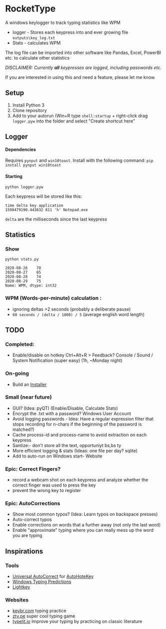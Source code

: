 # RocketType

A windows keylogger to track typing statistics like WPM

- logger - Stores each keypress into and ever growing file `outputs\key_log.txt`
- Stats  - calculates WPM

The log file can be imported into other software like Pandas, Excel, PowerBI etc. to calculate other statistics

_DISCLAIMER: Currently **all** keypresses are logged, including passwords etc._

If you are interested in using this and need a feature, please let me know.

## Setup

1. Install Python 3
2. Clone repository
3. Add to your autorun (Win+R type `shell:startup` + right-click drag `logger.pyw` into the folder and select "Create shortcut here"

## Logger

#### Dependencies
Requires `pynput` and `win10toast`. Install with the following command:
`pip install pynput win10toast`

#### Starting
`python logger.pyw`

Each keypress will be stored like this:

```
time delta key application
1598479190.443632 811 'h' Notepad.exe
```

`delta` are the milliseconds since the last keypress

## Statistics

### Show
`python stats.py`

```time
2020-08-26    70
2020-08-27    65
2020-08-28    74
2020-08-29    75
Name: WPM, dtype: int32
```

### WPM (Words-per-minute) calculation :
- ignoring deltas >2 seconds (probably a deliberate pause)
- `60 seconds / (delta / 1000) / 5` (average english word length)

## TODO

### Completed:
- Enable/disable on hotkey Ctrl+Alt+R > Feedback? Console / Sound / System Notification (super easy) (1h, ~Monday night)

### On-going
- Build an [Installer](https://cyrille.rossant.net/create-a-standalone-windows-installer-for-your-python-application/)

### Small (near future)
- GUI? (Idea: pyQT) (Enable/Disable, Calculate Stats)
- Encrypt the .txt with a password? Windows User Account
- Avoid logging passwords - Idea: Have a regular expression filter that stops recording for n-chars if the beginning of the password is matched?)
- Cache process-id and process-name to avoid extraction on each keypress
- Santize:- don't store all the text,  opportuniyt bs,bs ty
- More efficient logging & stats (Ideas: one file per day?  sqlite)
- Add to auto-run on Windows start- Website

### Epic: Correct Fingers?
- record a webcam shot on each keypress and analyze whether the correct finger was used to press the key
- prevent the wrong key to register

### Epic: AutoCorrections
- Show most common typos? (Idea: Learn typos on backspace presses)
- Auto-correct typos
- Enable corrections on words that a further away (not only the last word)
- Enable "approximate" typing where you can really mess up the word you are typing

## Inspirations

### Tools

- [Universal AutoCorrect](http://www.biancolo.com/blog/autocorrect/) for [AutoHoteKey](https://www.autohotkey.com/)
- [Windows Typing Predictions](https://www.howtogeek.com/429702/how-to-enable-text-prediction-for-a-hardware-keyboard-on-windows-10/)
- [Lightkey](https://www.lightkey.io)

### Websites

- [keybr.com](https://www.keybr.com/) typing practice
- [zty.pe](https://zty.pe/) super cool typing game
- [typelit.io](https://www.typelit.io/) Improve your typing by practicing on classic literature
